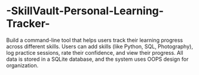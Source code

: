 # -SkillVault-Personal-Learning-Tracker-
Build a command-line tool that helps users track their learning progress across different skills. Users can add skills (like Python, SQL, Photography), log practice sessions, rate their confidence, and view their progress. All data is stored in a SQLite database, and the system uses OOPS design for organization.
